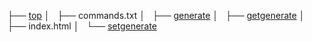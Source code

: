 ├── [top](../)
│   ├── commands.txt
│   ├── [generate](./generating/#!.md)
│   ├── [getgenerate](./generating/#!.md)
│   ├── index.html
│   └── [setgenerate](./setgenerate/#!.md)
